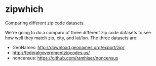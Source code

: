 # zipwhich

Comparing different zip code datasets.

We're going to do a comparo of three different zip code datasets to see how well they match zip, city, and lat/lon. The three datasets are:

* GeoNames: http://download.geonames.org/export/zip/
* http://federalgovernmentzipcodes.us/
* noncensus: https://github.com/ramhiser/noncensus